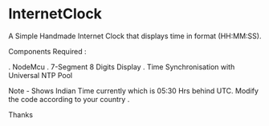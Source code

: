 # InternetClock

A Simple Handmade Internet Clock that displays time in format (HH:MM:SS).

Components Required :

. NodeMcu
. 7-Segment 8 Digits Display
. Time Synchronisation with Universal NTP Pool

Note - Shows Indian Time currently which is 05:30 Hrs behind UTC.
Modify the code according to your country .

Thanks
